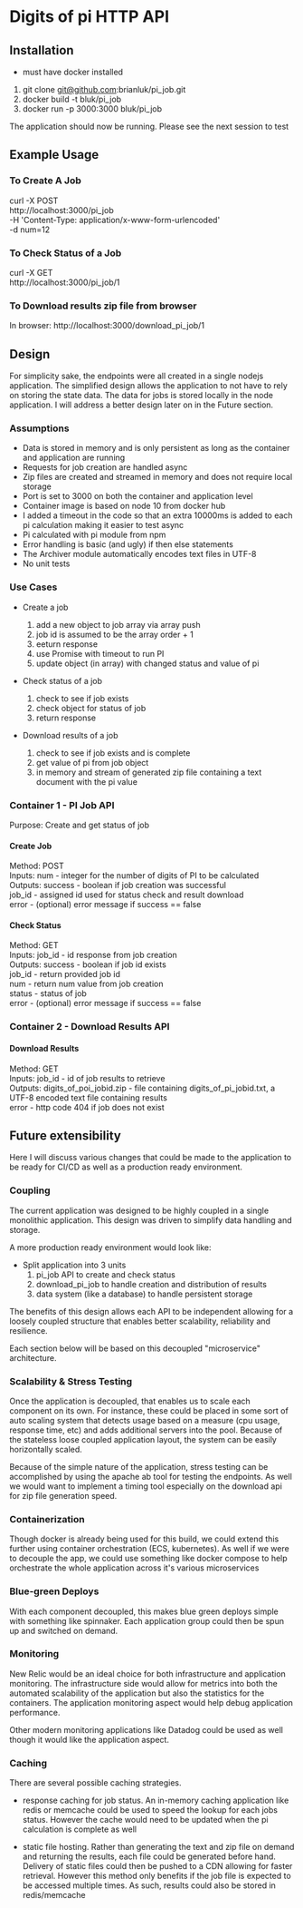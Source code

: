 # Digits of pi HTTP API

## Installation
- must have docker installed

1. git clone git@github.com:brianluk/pi_job.git
2. docker build -t bluk/pi_job
3. docker run -p 3000:3000 bluk/pi_job

The application should now be running. Please see the next session to test

## Example Usage
### To Create A Job
curl -X POST \
  http://localhost:3000/pi_job \
  -H 'Content-Type: application/x-www-form-urlencoded' \
  -d num=12
### To Check Status of a Job
curl -X GET \
  http://localhost:3000/pi_job/1
### To Download results zip file from browser
In browser: http://localhost:3000/download_pi_job/1

## Design
For simplicity sake, the endpoints were all created in a single nodejs application. The simplified design allows the application to not have to rely on storing the state data. The data for jobs is stored locally in the node application. I will address a better design later on in the Future section.

### Assumptions
- Data is stored in memory and is only persistent as long as the container and application are running
- Requests for job creation are handled async
- Zip files are created and streamed in memory and does not require local storage
- Port is set to 3000 on both the container and application level
- Container image is based on node 10 from docker hub
- I added a timeout in the code so that an extra 10000ms is added to each pi calculation making it easier to test async
- Pi calculated with pi module from npm
- Error handling is basic (and ugly) if then else statements
- The Archiver module automatically encodes text files in UTF-8
- No unit tests

### Use Cases
* Create a job
  1. add a new object to job array via array push
  2. job id is assumed to be the array order + 1
  3. eeturn response
  4. use Promise with timeout to run PI
  5. update object (in array) with changed status and value of pi

* Check status of a job
  1. check to see if job exists
  2. check object for status of job
  3. return response

* Download results of a job
  1. check to see if job exists and is complete
  2. get value of pi from job object
  3. in memory and stream of generated zip file containing a text document with the pi value

### Container 1 - PI Job API
Purpose: Create and get status of job

#### Create Job
Method:  POST\
Inputs:  num - integer for the number of digits of PI to be calculated\
Outputs: success - boolean if job creation was successful\
         job_id - assigned id used for status check and result download\
         error - (optional) error message if success == false

#### Check Status
Method:  GET\
Inputs:  job_id - id response from job creation\
Outputs: success - boolean if job id exists\
	 job_id - return provided job id\
	 num - return num value from job creation\
	 status - status of job\
	 error - (optional) error message if success == false

### Container 2 - Download Results API
#### Download Results
Method:  GET\
Inputs:	 job_id - id of job results to retrieve\
Outputs: digits_of_poi_jobid.zip - file containing digits_of_pi_jobid.txt, a UTF-8 encoded text file containing results\
	 error - http code 404 if job does not exist

## Future extensibility

Here I will discuss various changes that could be made to the application to be ready for CI/CD as well as a production ready environment.

### Coupling
The current application was designed to be highly coupled in a single monolithic application. This design was driven to simplify data handling and storage.

A more production ready environment would look like:
* Split application into 3 units
  1. pi_job API to create and check status
  2. download_pi_job to handle creation and distribution of results
  3. data system (like a database) to handle persistent storage

The benefits of this design allows each API to be independent allowing for a loosely coupled structure that enables better scalability, reliability and resilience.

Each section below will be based on this decoupled "microservice" architecture.

### Scalability & Stress Testing
Once the application is decoupled, that enables us to scale each component on its own. For instance, these could be placed in some sort of auto scaling system that detects usage based on a measure (cpu usage, response time, etc) and adds additional servers into the pool. Because of the stateless loose coupled application layout, the system can be easily horizontally scaled.

Because of the simple nature of the application, stress testing can be accomplished by using the apache ab tool for testing the endpoints. As well we would want to implement a timing tool especially on the download api for zip file generation speed.

### Containerization
Though docker is already being used for this build, we could extend this further using container orchestration (ECS, kubernetes). As well if we were to decouple the app, we could use something like docker compose to help orchestrate the whole application across it's various microservices

### Blue-green Deploys
With each component decoupled, this makes blue green deploys simple with something like spinnaker. Each application group could then be spun up and switched on demand.

### Monitoring
New Relic would be an ideal choice for both infrastructure and application monitoring. The infrastructure side would allow for metrics into both the automated scalability of the application but also the statistics for the containers. The application monitoring aspect would help debug application performance.

Other modern monitoring applications like Datadog could be used as well though it would like the application aspect.

### Caching
There are several possible caching strategies.
* response caching for job status. An in-memory caching application like redis or memcache could be used to speed the lookup for each jobs status. However the cache would need to be updated when the pi calculation is complete as well

* static file hosting. Rather than generating the text and zip file on demand and returning the results, each file could be generated before hand. Delivery of static files could then be pushed to a CDN allowing for faster retrieval. However this method only benefits if the job file is expected to be accessed multiple times. As such, results could also be stored in redis/memcache
